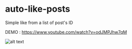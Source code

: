 # auto-like-posts

Simple like from a list of post's ID 

DEMO : https://www.youtube.com/watch?v=odJMPJhw7qM

![alt text]([http://url/to/img.png](https://i.postimg.cc/fbXChnwY/screenshot-73.png)https://i.postimg.cc/fbXChnwY/screenshot-73.png)
